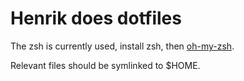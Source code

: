 # Henrik does dotfiles
The zsh is currently used, install zsh, then [oh-my-zsh](https://github.com/ohmyzsh/ohmyzsh).

Relevant files should be symlinked to $HOME.
